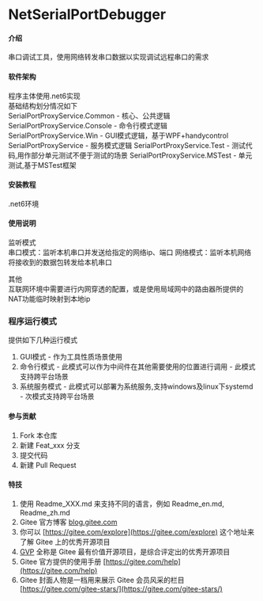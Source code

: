 # NetSerialPortDebugger

#### 介绍
串口调试工具，使用网络转发串口数据以实现调试远程串口的需求

#### 软件架构
程序主体使用.net6实现  
基础结构划分情况如下  
SerialPortProxyService.Common - 核心、公共逻辑
SerialPortProxyService.Console - 命令行模式逻辑
SerialPortProxyService.Win - GUI模式逻辑，基于WPF+handycontrol
SerialPortProxyService - 服务模式逻辑
SerialPortProxyService.Test - 测试代码,用作部分单元测试不便于测试的场景
SerialPortProxyService.MSTest - 单元测试,基于MSTest框架

#### 安装教程

.net6环境

#### 使用说明
监听模式  
串口模式：监听本机串口并发送给指定的网络ip、端口
网络模式：监听本机网络将接收到的数据包转发给本机串口


其他  
互联网环境中需要进行内网穿透的配置，或是使用局域网中的路由器所提供的NAT功能临时映射到本地ip


### 程序运行模式
提供如下几种运行模式
1. GUI模式 - 作为工具性质场景使用
2. 命令行模式 - 此模式可以作为中间件在其他需要使用的位置进行调用 - 此模式支持跨平台场景
3. 系统服务模式 - 此模式可以部署为系统服务,支持windows及linux下systemd - 次模式支持跨平台场景



#### 参与贡献

1.  Fork 本仓库
2.  新建 Feat_xxx 分支
3.  提交代码
4.  新建 Pull Request


#### 特技

1.  使用 Readme\_XXX.md 来支持不同的语言，例如 Readme\_en.md, Readme\_zh.md
2.  Gitee 官方博客 [blog.gitee.com](https://blog.gitee.com)
3.  你可以 [https://gitee.com/explore](https://gitee.com/explore) 这个地址来了解 Gitee 上的优秀开源项目
4.  [GVP](https://gitee.com/gvp) 全称是 Gitee 最有价值开源项目，是综合评定出的优秀开源项目
5.  Gitee 官方提供的使用手册 [https://gitee.com/help](https://gitee.com/help)
6.  Gitee 封面人物是一档用来展示 Gitee 会员风采的栏目 [https://gitee.com/gitee-stars/](https://gitee.com/gitee-stars/)
